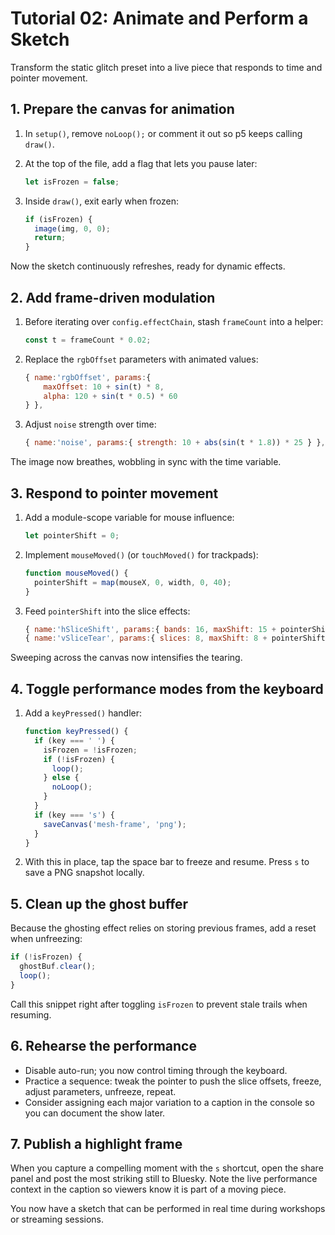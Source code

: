 # Tutorial 02: Animate and Perform a Sketch

Transform the static glitch preset into a live piece that responds to time and pointer movement.

## 1. Prepare the canvas for animation

1. In `setup()`, remove `noLoop();` or comment it out so p5 keeps calling `draw()`.
2. At the top of the file, add a flag that lets you pause later:

   ```js
   let isFrozen = false;
   ```

3. Inside `draw()`, exit early when frozen:

   ```js
   if (isFrozen) {
     image(img, 0, 0);
     return;
   }
   ```

Now the sketch continuously refreshes, ready for dynamic effects.

## 2. Add frame-driven modulation

1. Before iterating over `config.effectChain`, stash `frameCount` into a helper:

   ```js
   const t = frameCount * 0.02;
   ```

2. Replace the `rgbOffset` parameters with animated values:

   ```js
   { name:'rgbOffset', params:{
       maxOffset: 10 + sin(t) * 8,
       alpha: 120 + sin(t * 0.5) * 60
   } },
   ```

3. Adjust `noise` strength over time:

   ```js
   { name:'noise', params:{ strength: 10 + abs(sin(t * 1.8)) * 25 } },
   ```

The image now breathes, wobbling in sync with the time variable.

## 3. Respond to pointer movement

1. Add a module-scope variable for mouse influence:

   ```js
   let pointerShift = 0;
   ```

2. Implement `mouseMoved()` (or `touchMoved()` for trackpads):

   ```js
   function mouseMoved() {
     pointerShift = map(mouseX, 0, width, 0, 40);
   }
   ```

3. Feed `pointerShift` into the slice effects:

   ```js
   { name:'hSliceShift', params:{ bands: 16, maxShift: 15 + pointerShift } },
   { name:'vSliceTear', params:{ slices: 8, maxShift: 8 + pointerShift * 0.6 } },
   ```

Sweeping across the canvas now intensifies the tearing.

## 4. Toggle performance modes from the keyboard

1. Add a `keyPressed()` handler:

   ```js
   function keyPressed() {
     if (key === ' ') {
       isFrozen = !isFrozen;
       if (!isFrozen) {
         loop();
       } else {
         noLoop();
       }
     }
     if (key === 's') {
       saveCanvas('mesh-frame', 'png');
     }
   }
   ```

2. With this in place, tap the space bar to freeze and resume. Press `s` to save a PNG snapshot locally.

## 5. Clean up the ghost buffer

Because the ghosting effect relies on storing previous frames, add a reset when unfreezing:

```js
if (!isFrozen) {
  ghostBuf.clear();
  loop();
}
```

Call this snippet right after toggling `isFrozen` to prevent stale trails when resuming.

## 6. Rehearse the performance

- Disable auto-run; you now control timing through the keyboard.
- Practice a sequence: tweak the pointer to push the slice offsets, freeze, adjust parameters, unfreeze, repeat.
- Consider assigning each major variation to a caption in the console so you can document the show later.

## 7. Publish a highlight frame

When you capture a compelling moment with the `s` shortcut, open the share panel and post the most striking still to Bluesky. Note the live performance context in the caption so viewers know it is part of a moving piece.

You now have a sketch that can be performed in real time during workshops or streaming sessions.
